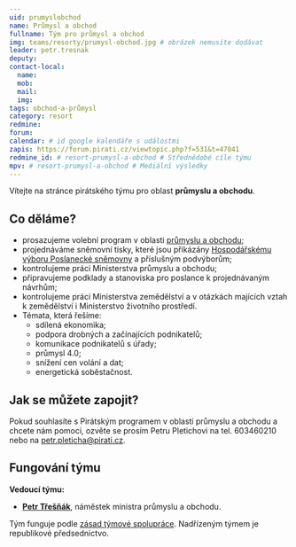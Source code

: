 ```yaml
---
uid: prumyslobchod
name: Průmysl a obchod
fullname: Tým pro průmysl a obchod
img: teams/resorty/prumysl-obchod.jpg # obrázek nemusíte dodávat
leader: petr.tresnak
deputy:
contact-local:
  name:
  mob:
  mail:
  img: 
tags: obchod-a-průmysl 
category: resort
redmine:
forum:
calendar: # id google kalendáře s událostmi
zapis: https://forum.pirati.cz/viewtopic.php?f=531&t=47041
redmine_id: # resort-prumysl-a-obchod # Střednědobé cíle týmu
mpv: # resort-prumysl-a-obchod # Mediální výsledky
---
```


Vítejte na stránce pirátského týmu pro oblast **průmyslu a obchodu**.

Co děláme?
----------
* prosazujeme volební program v oblasti [průmyslu a obchodu](https://www.pirati.cz/program/psp2017/prumysl-a-obchod/);
* projednáváme sněmovní tisky, které jsou přikázány [Hospodářskému výboru Poslanecké sněmovny](http://www.psp.cz/sqw/hp.sqw?k=3500) a příslušným podvýborům;
* kontrolujeme práci Ministerstva průmyslu a obchodu;
* připravujeme podklady a stanoviska pro poslance k projednávaným návrhům;
* kontrolujeme práci Ministerstva zemědělství a v otázkách majících vztah k zemědělství i Ministerstvo životního prostředí.
* Témata, která řešíme:
  * sdílená ekonomika;
  * podpora drobných a začínajících podnikatelů;
  * komunikace podnikatelů s úřady;
  * průmysl 4.0;
  * snížení cen volání a dat;
  * energetická soběstačnost.

Jak se můžete zapojit?
----------------------

Pokud souhlasíte s Pirátským programem v oblasti průmyslu a obchodu a chcete nám pomoci, ozvěte se prosím Petru Pletichovi na tel. 603460210 nebo na petr.pleticha@pirati.cz.

Fungování týmu
----------------------

**Vedoucí týmu:**
* **[Petr Třešňák](https://www.pirati.cz/lide/petr-tresnak/)**, náměstek ministra průmyslu a obchodu.

Tým funguje podle [zásad týmové spolupráce](https://wiki.pirati.cz/rules/or_zatys). Nadřízeným týmem je republikové předsednictvo. 
